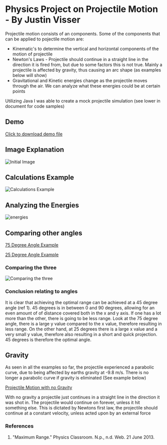 # Physics Project on Projectile Motion - By Justin Visser

Projectile motion consists of an components. Some of the components that can be applied to pojectile motion are:
* Kinematic's to determine the vertical and horizontal components of the motion of projectile
* Newton's Laws - Projectile should continue in a straight line in the direction it is fired from, but due to some factors this is not true. Mainly a projectile is affected by gravity, thus causing an arc shape (as examples below will show)
* Gravitational and Kinetic energies change as the projectile moves through the air. We can analyze what these energies could be at certain points

Utilizing Java I was able to create a mock projectile simulation (see lower in document for code samples)

## Demo

[Click to download demo file](https://github.com/Fogest/Projectile-Motion/raw/master/javatest/1_45angle/run.jnlp)

## Image Explanation

![Initial Image](https://raw.github.com/Fogest/Projectile-Motion/master/images/Initial%20example-sketch%20and%20fbd.png)

## Calculations Example

![Calculations Example](https://raw.github.com/Fogest/Projectile-Motion/master/images/calculations%20for%20first.png)

## Analyzing the Energies

![energies](https://raw.github.com/Fogest/Projectile-Motion/master/images/energy%20for%20first%20example.png)

## Comparing other angles

[75 Degree Angle Example](https://github.com/Fogest/Projectile-Motion/raw/master/javatest/2_75angle/run.jnlp)

[25 Degree Angle Example](https://github.com/Fogest/Projectile-Motion/raw/master/javatest/3_25angle/run.jnlp)

### Comparing the three

![Comparing the three](https://raw.github.com/Fogest/Projectile-Motion/master/images/comparing.png)

### Conclusion relating to angles

It is clear that achieving the optimal range can be achieved at a 45 degree angle (ref 1). 45 degrees is in between 0 and 90 degrees, allowing for an even amount of of distance covered both in the x and y axis. If one has a lot more than the other, there is going to be less range. Look at the 75 degree angle, there is a large y value compared to the x value, therefore resulting in less range. On the other hand, at 25 degrees there is a large x value and a very small y value, therefore also resulting in a short and quick projection. 45 degrees is therefore the optimal angle.

## Gravity

As seen in all the examples so far, the projectile experienced a parabolic curve, due to being affected by earths gravity at -9.8 m/s. There is no longer a parabolic curve if gravity is eliminated (See example below)

[Projectile Motion with no Gravity](https://github.com/Fogest/Projectile-Motion/raw/master/javatest/4_no_gravity/run.jnlp)

With no gravity a projectile just continues in a straight line in the direction it was shot in. The projectile would continue on forever, unless it hit something else. This is dictated by Newtons first law, the projectile should continue at a constant velocity, unless acted upon by an external force




### References
1. "Maximum Range." Physics Classroom. N.p., n.d. Web. 21 June 2013.